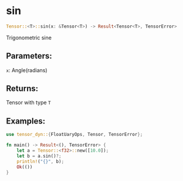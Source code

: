 # sin
```rust
Tensor::<T>::sin(x: &Tensor<T>) -> Result<Tensor<T>, TensorError>
```
Trigonometric sine
## Parameters:
`x`: Angle(radians)
## Returns:
Tensor with type `T`
## Examples:
```rust
use tensor_dyn::{FloatUaryOps, Tensor, TensorError};

fn main() -> Result<(), TensorError> {
    let a = Tensor::<f32>::new([10.0]);
    let b = a.sin()?;
    println!("{}", b);
    Ok(())
}
```